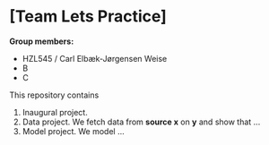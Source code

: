 # \[Team Lets Practice\]

**Group members:**
- HZL545 / Carl Elbæk-Jørgensen Weise
- B
- C

This repository contains  
1. Inaugural project. 
2. Data project. We fetch data from **source x** on **y** and show that ...
3. Model project. We model ...
